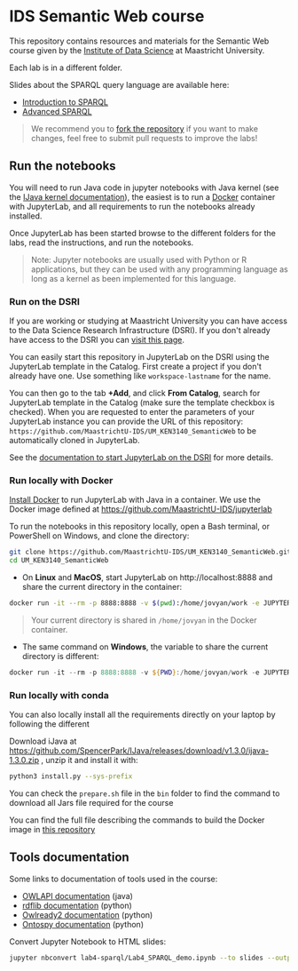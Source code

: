 # IDS Semantic Web course

This repository contains resources and materials for the Semantic Web course given by the [Institute of Data Science](https://maastrichtuniversity.nl/ids) at Maastricht University.

Each lab is in a different folder.

Slides about the SPARQL query language are available here:

* [Introduction to SPARQL](https://maastrichtu-ids.github.io/UM_KEN3140_SemanticWeb/Lab4_SPARQL_demo.slides.html#/)
* [Advanced SPARQL](https://maastrichtu-ids.github.io/UM_KEN3140_SemanticWeb/Lab4_SPARQL_advanced.slides.html#/)

> We recommend you to [fork the repository](https://github.com/MaastrichtU-IDS/UM_KEN3140_SemanticWeb/fork) if you want to make changes, feel free to submit pull requests to improve the labs!

## Run the notebooks

You will need to run Java code in jupyter notebooks with Java kernel (see the [IJava kernel documentation](https://github.com/SpencerPark/IJava)), the easiest is to run a [Docker](https://docs.docker.com/get-docker) container with JupyterLab, and all requirements to run the notebooks already installed.

Once JupyterLab has been started browse to the different folders for the labs, read the instructions, and run the notebooks.

> Note: Jupyter notebooks are usually used with Python or R applications, but they can be used with any programming language as long as a kernel as been implemented for this language.

### Run on the DSRI

If you are working or studying at Maastricht University you can have access to the Data Science Research Infrastructure (DSRI). If you don't already have access to the DSRI you can [visit this page](https://maastrichtu-ids.github.io/dsri-documentation/docs/access-dsri).

You can easily start this repository in JupyterLab on the DSRI using the JupyterLab template in the Catalog. First create a project if you don't already have one. Use something like `workspace-lastname` for the name.

You can then go to the tab **+Add**, and click **From Catalog**, search for JupyterLab template in the Catalog (make sure the template checkbox is checked). When you are requested to enter the parameters of your JupyterLab instance you can provide the URL of this repository: `https://github.com/MaastrichtU-IDS/UM_KEN3140_SemanticWeb` to be automatically cloned in JupyterLab. 

See the [documentation to start JupyterLab on the DSRI](https://maastrichtu-ids.github.io/dsri-documentation/docs/deploy-jupyter) for more details.

### Run locally with Docker

[Install Docker](https://docs.docker.com/get-docker/) to run JupyterLab with Java in a container. We use the Docker image defined at https://github.com/MaastrichtU-IDS/jupyterlab

To run the notebooks in this repository locally, open a Bash terminal, or PowerShell on Windows, and clone the directory:

```bash
git clone https://github.com/MaastrichtU-IDS/UM_KEN3140_SemanticWeb.git
cd UM_KEN3140_SemanticWeb
```

* On **Linux** and **MacOS**, start JupyterLab on http://localhost:8888 and share the current directory in the container:

```bash
docker run -it --rm -p 8888:8888 -v $(pwd):/home/jovyan/work -e JUPYTER_TOKEN=yourpassword ghcr.io/maastrichtu-ids/jupyterlab:latest
```

> Your current directory is shared in `/home/jovyan` in the Docker container.

* The same command on **Windows**, the variable to share the current directory is different:

```powershell
docker run -it --rm -p 8888:8888 -v ${PWD}:/home/jovyan/work -e JUPYTER_TOKEN=yourpassword ghcr.io/maastrichtu-ids/jupyterlab:latest
```

### Run locally with conda

You can also locally install all the requirements directly on your laptop by following the different

Download iJava at https://github.com/SpencerPark/IJava/releases/download/v1.3.0/ijava-1.3.0.zip , unzip it and install it with:

```bash
python3 install.py --sys-prefix
```

You can check the `prepare.sh` file in the `bin` folder to find the command to download all Jars file required for the course

You can find the full file describing the commands  to build the Docker image in [this repository](https://github.com/MaastrichtU-IDS/jupyterlab/blob/main/Dockerfile)

## Tools documentation

Some links to documentation of tools used in the course:

* [OWLAPI documentation](https://github.com/owlcs/owlapi/wiki/Documentation) (java)
* [rdflib documentation](https://rdflib.readthedocs.io/en/stable/) (python)
* [Owlready2 documentation](https://owlready2.readthedocs.io/en/latest/) (python)
* [Ontospy documentation](http://lambdamusic.github.io/Ontospy) (python)

Convert Jupyter Notebook to HTML slides:

```bash
jupyter nbconvert lab4-sparql/Lab4_SPARQL_demo.ipynb --to slides --output-dir docs
```

